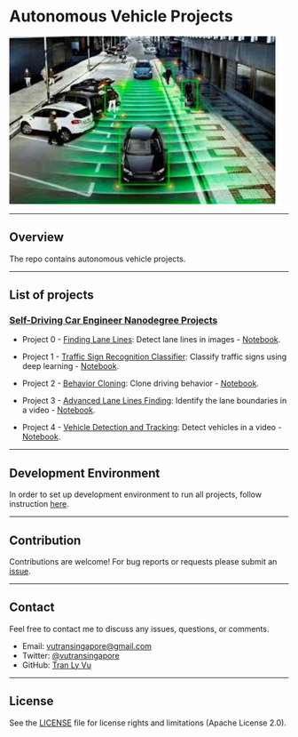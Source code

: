 # **Autonomous Vehicle Projects**

<img src="img/self-driving-car.jpg" width="480" alt="Combined Image" />

---
Overview
---
The repo contains autonomous vehicle projects.

---
List of projects
---

### [Self-Driving Car Engineer Nanodegree Projects](https://www.udacity.com/course/self-driving-car-engineer-nanodegree--nd013) 

* Project 0 - [Finding Lane Lines](https://github.com/tranlyvu/autonomous-vehicle-projects/tree/master/Finding%20Lane%20Lines): Detect lane lines in images - [Notebook](http://nbviewer.jupyter.org/gist/tranlyvu/df59fa9ea4a18f373947ca5c04bec801).

* Project 1 - [Traffic Sign Recognition Classifier](https://github.com/tranlyvu/autonomous-vehicle-projects/tree/master/Traffic%20Sign%20Classifier): Classify traffic signs using deep learning - [Notebook](http://nbviewer.jupyter.org/gist/tranlyvu/83ae4a2ef68908f33b3c4f3d11b1e374).

* Project 2 - [Behavior Cloning](https://github.com/tranlyvu/autonomous-vehicle-projects/tree/master/Behavior%20Cloning): Clone driving behavior - [Notebook](http://nbviewer.jupyter.org/gist/tranlyvu/671c4e258dcc5535f27e458e346c64e9).

* Project 3 - [Advanced Lane Lines Finding](https://github.com/tranlyvu/autonomous-vehicle-projects/tree/master/Advanced%20Lane%20Lines): Identify the lane boundaries in a video - [Notebook](http://nbviewer.jupyter.org/gist/tranlyvu/ffb64be864e9b67cc2aa273d34df8b45).

* Project 4 - [Vehicle Detection and Tracking](https://github.com/tranlyvu/autonomous-vehicle-projects/tree/master/Vehicle%20Detection): Detect vehicles in a video - [Notebook](http://nbviewer.jupyter.org/gist/tranlyvu/3f15440e66a89c1b50bb4993878d1390).

---
Development Environment
---

In order to set up development environment to run all projects, follow instruction [here](https://github.com/tranlyvu/autonomous-vehicle-projects/tree/master/env).

---
Contribution
---

Contributions are welcome! For bug reports or requests please submit an [issue](https://github.com/tranlyvu/autonomous-vehicle-projects/issues).

---
Contact
---

Feel free to contact me to discuss any issues, questions, or comments.
*  Email: vutransingapore@gmail.com
*  Twitter: [@vutransingapore](https://twitter.com/vutransingapore)
*  GitHub: [Tran Ly Vu](https://github.com/tranlyvu)

---
License
---
See the [LICENSE](https://github.com/tranlyvu/autonomous-vehicle-projects/blob/master/LICENSE) file for license rights and limitations (Apache License 2.0).
